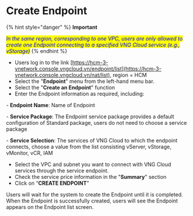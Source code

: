 # Create Endpoint



{% hint style="danger" %}
**Important**

_<mark style="color:blue;">In the same region, corresponding to one VPC, users are only allowed to create one Endpoint connecting to a specified VNG Cloud service (e.g., vStorage)</mark>_
{% endhint %}

* Users log in to the link [https://hcm-3-vnetwork.console.vngcloud.vn/endpoint/list](https://hcm-3-vnetwork.console.vngcloud.vn/nat/list), region = HCM
* Select the "**Endpoint**" menu from the left-hand menu bar.
* Select the "**Create an Endpoint**" function
* Enter the Endpoint information as required, including:

&#x20;  \- **Endpoint Name**: Name of Endpoint        &#x20;

&#x20;  \- **Service Package**: The Endpoint service package provides a default configuration of Standard package, users do not need to choose a service package

&#x20;  \- **Service Selection**: The services of VNG Cloud to which the endpoint connects, choose a value from the list consisting vServer, vStorage, vMonitor, vCR, IAM

* Select the VPC and subnet you want to connect with VNG Cloud services through the service endpoint.
* Check the service price information in the "**Summary**" section
* Click on “**CREATE ENDPOINT**”

Users will wait for the system to create the Endpoint until it is completed. When the Endpoint is successfully created, users will see the Endpoint appears on the Endpoint list screen.

